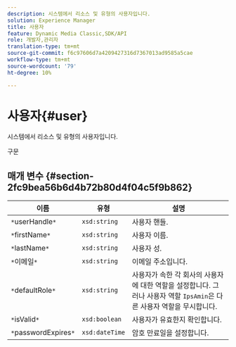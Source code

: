 ```yaml
---
description: 시스템에서 리소스 및 유형의 사용자입니다.
solution: Experience Manager
title: 사용자
feature: Dynamic Media Classic,SDK/API
role: 개발자,관리자
translation-type: tm+mt
source-git-commit: f6c97606d7a4209427316d7367013ad9585a5cae
workflow-type: tm+mt
source-wordcount: '79'
ht-degree: 10%

---
```



# 사용자{#user}

시스템에서 리소스 및 유형의 사용자입니다.

구문

## 매개 변수 {#section-2fc9bea56b6d4b72b80d4f04c5f9b862}

| 이름 | 유형 | 설명 |
|---|---|---|
| `*`userHandle`*` | `xsd:string` | 사용자 핸들. |
| `*`firstName`*` | `xsd:string` | 사용자 이름. |
| `*`lastName`*` | `xsd:string` | 사용자 성. |
| `*`이메일`*` | `xsd:string` | 이메일 주소입니다. |
| `*`defaultRole`*` | `xsd:string` | 사용자가 속한 각 회사의 사용자에 대한 역할을 설정합니다. 그러나 사용자 역할 `IpsAmin`은 다른 사용자 역할을 무시합니다. |
| `*`isValid`*` | `xsd:boolean` | 사용자가 유효한지 확인합니다. |
| `*`passwordExpires`*` | `xsd:dateTime` | 암호 만료일을 설정합니다. |

